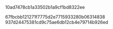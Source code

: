 10ad7478cb1a33502b1a9cf1bd8322ee

67fbcbb121271f7775d2e7715933280b06314838
937d24475381cd9c75ae6db12cb4e79714b926ed

